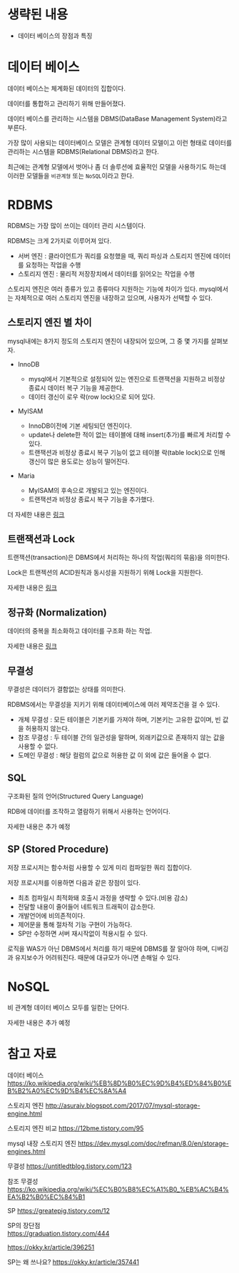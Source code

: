 # 생략된 내용
- 데이터 베이스의 장점과 특징

# 데이터 베이스
데이터 베이스는 체계화된 데이터의 집합이다.

데이터를 통합하고 관리하기 위해 만들어졌다.

데이터 베이스를 관리하는 시스템을 DBMS(DataBase Management System)라고 부른다.

가장 많이 사용되는 데이터베이스 모델은 관계형 데이터 모델이고 이런 형태로 데이터를 관리하는 시스템을 RDBMS(Relational DBMS)라고 한다.

최근에는 관계형 모델에서 벗어나 좀 더 솔루션에 효율적인 모델을 사용하기도 하는데 이러한 모델들을 `비관계형` 또는 `NoSQL`이라고 한다.

# RDBMS
RDBMS는 가장 많이 쓰이는 데이터 관리 시스템이다.

RDBMS는 크게 2가지로 이루어져 있다.

- 서버 엔진 : 클라이언트가 쿼리를 요청했을 때, 쿼리 파싱과 스토리지 엔진에 데이터를 요청하는 작업을 수행
- 스토리지 엔진 : 물리적 저장장치에서 데이터를 읽어오는 작업을 수행

스토리지 엔진은 여러 종류가 있고 종류마다 지원하는 기능에 차이가 있다. mysql에서는 자체적으로 여러 스토리지 엔진을 내장하고 있으며, 사용자가 선택할 수 있다.

## 스토리지 엔진 별 차이
mysql내에는 8가지 정도의 스토리지 엔진이 내장되어 있으며, 그 중 몇 가지를 살펴보자.

- InnoDB
    - mysql에서 기본적으로 설정되어 있는 엔진으로 트랜잭션을 지원하고 비정상 종료시 데이터 복구 기능을 제공한다.
    - 데이터 갱신이 로우 락(row lock)으로 되어 있다.
- MyISAM
    - InnoDB이전에 기본 세팅되던 엔진이다.
    - update나 delete한 적이 없는 테이블에 대해 insert(추가)를 빠르게 처리할 수 있다.
    - 트랜잭션과 비정상 종료시 복구 기능이 없고 테이블 락(table lock)으로 인해 갱신이 많은 용도로는 성능이 떨어진다.

- Maria
    - MyISAM의 후속으로 개발되고 있는 엔진이다.
    - 트랜잭션과 비정상 종료시 복구 기능을 추가했다.

더 자세한 내용은 [링크](https://dev.mysql.com/doc/refman/8.0/en/storage-engines.html)

## 트랜잭션과 Lock
트랜잭션(transaction)은 DBMS에서 처리하는 하나의 작업(쿼리의 묶음)을 의미한다.

Lock은 트랜젝션의 ACID원칙과 동시성을 지원하기 위해 Lock을 지원한다.

자세한 내용은 [링크](./트랜잭션.md)

## 정규화 (Normalization)
데이터의 중복을 최소화하고 데이터를 구조화 하는 작업.

자세한 내용은 [링크](./정규화.md)

## 무결성
무결성은 데이터가 결함없는 상태를 의미한다.

RDBMS에서는 무결성을 지키기 위해 데이터베이스에 여러 제약조건을 걸 수 있다.

- 개체 무결성 : 모든 테이블은 기본키를 가져야 하며, 기본키는 고유한 값이며, 빈 값을 허용하지 않는다.
- 참조 무결성 : 두 테이블 간의 일관성을 말하며, 외래키값으로 존재하지 않는 값을 사용할 수 없다.
- 도메인 무결성 : 해당 컬럼의 값으로 허용한 값 이 외에 값은 들어올 수 없다.

## SQL
구조화된 질의 언어(Structured Query Language)

RDB에 데이터를 조작하고 열람하기 위해서 사용하는 언어이다.

자세한 내용은 추가 예정

## SP (Stored Procedure)
저장 프로시저는 함수처럼 사용할 수 있게 미리 컴파일한 쿼리 집합이다.

저장 프로시저를 이용하면 다음과 같은 장점이 있다.

- 최초 컴파일시 최적화돼 호출시 과정을 생략할 수 있다.(비용 감소)
- 전달할 내용이 줄어들어 네트워크 트래픽이 감소한다.
- 개발언어에 비의존적이다.
- 제어문을 통해 절차적 기능 구현이 가능하다.
- SP만 수정하면 서버 재시작없이 적용시킬 수 있다.

로직을 WAS가 아닌 DBMS에서 처리를 하기 때문에 DBMS를 잘 알아야 하며, 디버깅과 유지보수가 어려워진다. 때문에 대규모가 아니면 손해일 수 있다.

# NoSQL
비 관계형 데이터 베이스 모두를 일컫는 단어다.

자세한 내용은 추가 예정

# 참고 자료
데이터 베이스
https://ko.wikipedia.org/wiki/%EB%8D%B0%EC%9D%B4%ED%84%B0%EB%B2%A0%EC%9D%B4%EC%8A%A4

스토리지 엔진
http://asuraiv.blogspot.com/2017/07/mysql-storage-engine.html

스토리지 엔진 비교
https://12bme.tistory.com/95

mysql 내장 스토리지 엔진
https://dev.mysql.com/doc/refman/8.0/en/storage-engines.html

무결성
https://untitledtblog.tistory.com/123

참조 무결성
https://ko.wikipedia.org/wiki/%EC%B0%B8%EC%A1%B0_%EB%AC%B4%EA%B2%B0%EC%84%B1

SP
https://greatepig.tistory.com/12

SP의 장단점<br>
https://graduation.tistory.com/444

https://okky.kr/article/396251

SP는 왜 쓰나요?
https://okky.kr/article/357441
